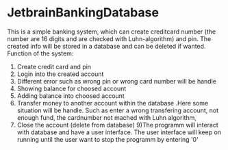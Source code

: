 # JetbrainBankingDatabase
This is a simple banking system, which can create creditcard number (the number are 16 digits and are checked with Luhn-algorithm) and pin. The created info will be stored in a database and can be deleted if wanted.
Function of the system:
1) Create credit card and pin
2) Login into the created account
3) Different error such as wrong pin or wrong card number will be handle
4) Showing balance for choosed account
5) Adding balance into choosed account
6) Transfer money to another account within the database
.Here some situation will be handle. Such as enter a wrong transfering account, not enough fund, the cardnumber not mached with Luhn algorithm, 
8) Close the account (delete from database)
9)The programm will interact with database and have a user interface. The user interface will keep on running until the user want to stop the programm by entering '0'

